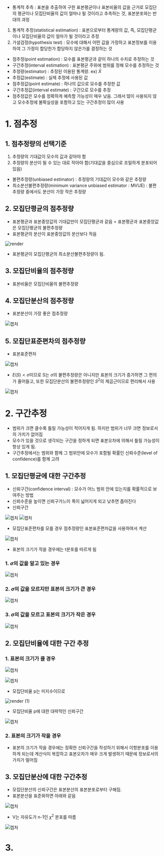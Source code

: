 - 통계적 추측 : 표본을 추출하여 구한 표본평균이나 표본비율의 값을 근거로 모집단의 평균이나 모집단비율의 값이 얼마나 될 것이라고 추측하는 것, 표본분포와는 반대의 과정
1. 통계적 추정(statistical estimation) : 표본으로부터 통계량의 값, 즉, 모집단평균이나 모집단비율의 값이 얼마가 될 것이라고 추정
2. 가설검정(hypothesis test) : 모수에 대해서 어떤 값을 가정하고 표본정보를 이용하여 그 가정이 합당한가 합당하지 않은가를 결정하는 것 
- 점추정(point estimation) : 모수를 표본평균과 같이 하나의 수치로 추정하는 것
- 구간추정(interval estimation) : 표본평균 주위에 범위를 정해 모수를 추정하는 것
- 추정량(estimator) : 추정된 이용된 통계량. ex) $\bar X$
- 추정값(estimate) : 실제 추정에 사용된 값
- 점추정값(point estimate) : 하나의 값으로 모수를 추정한 값
- 구간추정값(interval estimate) : 구간으로 모수를 추정
- 점추정값은 모수를 정확하게 예측할 가능성이 매우 낮음. 그래서 많이 사용되지 않고 모수추정에 불확실성을 포함하고 있는 구간추정이 많이 사용

# 1. 점추정

## 1. 점추정량의 선택기준
1. 추정량의 기대값이 모수의 값과 같아야 함
2. 추정량의 분산이 될 수 있는 대로 작아야 함(기대값을 중심으로 조밀하게 분포되어 있음)
- 불편추정량(unbiased estimator) : 추정량의 기대값이 모수와 같은 추정량
- 최소분산불편추정량(minimum variance unbiased estimator : MVUE) : 불편추정량 중에서도 분산이 가장 작은 추정량

## 2. 모집단평균의 점추정량
- 표본평균과 표본중앙값의 기대값만이 모집단평균과 같음 = 표본평균과 표본중앙값은 모집단평균의 불편추정량
- 표본평균의 분산이 표본중앙값의 분산보다 작음 

![render](https://user-images.githubusercontent.com/80622859/182136765-02ccd3a3-1a19-4b8d-9a60-91f03598c03b.png)

- 표본평균이 모집단평균의 최소분산불편추정량이 됨.

## 3. 모집단비율의 점추정량
- 표본비율은 모집단비율의 불편추정량

## 4. 모집단분산의 점추정량
- 표본분산이 가장 좋은 점추정량

![캡처](https://user-images.githubusercontent.com/80622859/182137015-46748370-ed98-4cac-bc99-06be60d2fea3.PNG)

## 5. 모집단표준편차의 점추정량
- 표본표준편차 

![캡처](https://user-images.githubusercontent.com/80622859/182137256-accfaefb-f156-4991-9c52-85f6bafd75a1.PNG)

- $E(S) < \sigma$이므로 S는 $\sigma$의 불편추정량은 아니지만 표본의 크기가 증가하면 그 편의가 줄어들고, 또한 모집단분산의 불편추정량인 $S^2$의 제곱근이므로 편리해서 사용

![캡처](https://user-images.githubusercontent.com/80622859/182137491-d6ac99a5-37b1-4878-a8ed-046d53ce943f.PNG)

# 2. 구간추정
- 범위가 크면 클수록 틀릴 가능성이 적어지게 됨. 하지만 범위가 너무 크면 정보로서의 가치가 없어짐
- 모수가 있을 것으로 생각되는 구간을 정하게 되면 표본오차에 의해서 틀릴 가능성이 항상 있게 됨. 
- 구간추정에서는 범위와 함께 그 범위안에 모수가 포함될 확률인 신뢰수준(level of confidence)를 함께 고려

## 1. 모집단평균에 대한 구간추정
- 신뢰구간(confidence interval) : 모수가 어느 범위 안에 있는지를 확률적으로 보여주는 방법
- 신뢰수준을 높이면 신뢰구가느이 폭이 넓어지게 되고 낮추면 좁아진다
- 신뢰구간

![캡처](https://user-images.githubusercontent.com/80622859/182138274-5c5ee10c-701f-4324-9c9f-4e61862f1390.PNG)  ![캡처](https://user-images.githubusercontent.com/80622859/182138341-0ccd51cc-116b-4e85-aecf-ada77f2e539b.PNG)

- 모집단표준편차를 모를 경우 점추정량인 표본표준편차값을 사용하여서 계산

![캡처](https://user-images.githubusercontent.com/80622859/182138468-bbc45cb4-2715-400d-8373-ae82c7d53d51.PNG)

- 표본의 크기가 작을 경우에는 t분포를 따르게 됨

### 1. $\sigma$의 값을 알고 있는 경우

![캡처](https://user-images.githubusercontent.com/80622859/182138749-8c8d0ce3-c695-4042-bb30-d8dffe491757.PNG)

### 2. $\sigma$의 값을 모르지만 표본의 크기가 큰 경우

![캡처](https://user-images.githubusercontent.com/80622859/182139500-1382ef36-43f1-4ad9-bf12-9c551d01c231.PNG)

### 3. $\sigma$의 값을 모르고 표본의 크기가 작은 경우

![캡처](https://user-images.githubusercontent.com/80622859/182139742-5092df8f-1147-4493-bda3-2196f14be4b5.PNG)

## 2. 모집단비율에 대한 구간 추정

### 1. 표본의 크기가 클 경우

![캡처](https://user-images.githubusercontent.com/80622859/182140476-5cfef058-6919-4cd5-a268-d03e0e49bd38.PNG)

![캡처](https://user-images.githubusercontent.com/80622859/182140509-5ca01002-e865-4d97-8c94-1cc7687c7f34.PNG)

- 모집단비율 p는 미지수이므로 

![render (1)](https://user-images.githubusercontent.com/80622859/182140640-e0dc7e4a-dd0e-4511-8226-0abbd9215c8a.png)

- 모집단비율 p에 대한 대략적인 신뢰구간

![캡처](https://user-images.githubusercontent.com/80622859/182140682-7ccf9357-a137-4db3-a80f-24b14643d68a.PNG)

### 2. 표본의 크기가 작을 경우
- 표본의 크기가 작을 경우에는 정확한 신뢰구간을 작성하기 위해서 이항분포를 이용하게 되는데 계산식이 복잡하고 표본오차가 매우 크게 발생하기 때문에 정보로서의 가치가 떨어짐

## 3. 모집단분산에 대한 구간추정
- 모집단분산의 신뢰구간은 표본분산의 표본분포로부터 구해짐.
- 표본분산을 표준화하면 아래와 같음

![캡처](https://user-images.githubusercontent.com/80622859/182142267-56fd5e3b-b80e-4942-90a6-16f6b7e176b0.PNG)

- V는 자유도가 n-1인 $\chi^2$ 분포를 따름

![캡처](https://user-images.githubusercontent.com/80622859/182142433-f3f7f461-632e-44c1-9e1b-c1cdd8ddfe00.PNG)

# 3. 









